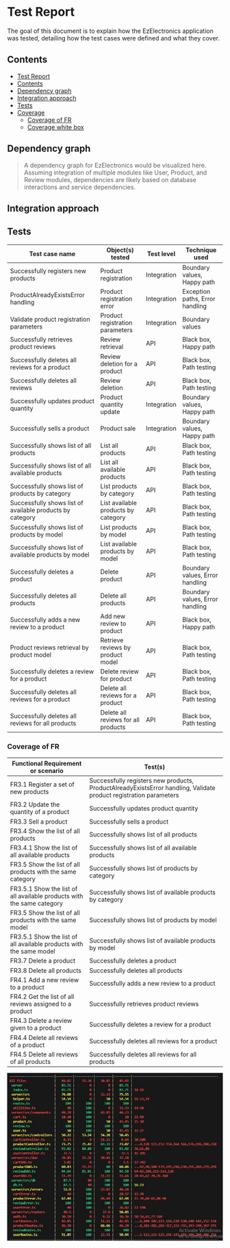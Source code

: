 # Test Report

The goal of this document is to explain how the EzElectronics application was tested, detailing how the test cases were defined and what they cover.

## Contents

- [Test Report](#test-report)
- [Contents](#contents)
- [Dependency graph](#dependency-graph)
- [Integration approach](#integration-approach)
- [Tests](#tests)
- [Coverage](#coverage)
  - [Coverage of FR](#coverage-of-fr)
  - [Coverage white box](#coverage-white-box)

## Dependency graph

> A dependency graph for EzElectronics would be visualized here. Assuming integration of multiple modules like User, Product, and Review modules, dependencies are likely based on database interactions and service dependencies.

## Integration approach


## Tests

| Test case name                                      | Object(s) tested                     | Test level      | Technique used                    |
|-----------------------------------------------------|--------------------------------------|-----------------|-----------------------------------|
| Successfully registers new products                 | Product registration                 | Integration     | Boundary values, Happy path       |
| ProductAlreadyExistsError handling                  | Product registration error           | Integration     | Exception paths, Error handling   |
| Validate product registration parameters            | Product registration parameters      | Integration     | Boundary values                   |
| Successfully retrieves product reviews              | Review retrieval                     | API             | Black box, Happy path             |
| Successfully deletes all reviews for a product      | Review deletion for a product        | API             | Black box, Path testing           |
| Successfully deletes all reviews                    | Review deletion                      | API             | Black box, Path testing           |
| Successfully updates product quantity              | Product quantity update              | Integration     | Boundary values, Happy path       |
| Successfully sells a product                        | Product sale                          | Integration     | Boundary values, Happy path       |
| Successfully shows list of all products             | List all products                    | API             | Black box, Path testing           |
| Successfully shows list of all available products   | List all available products          | API             | Black box, Path testing           |
| Successfully shows list of products by category     | List products by category            | API             | Black box, Path testing           |
| Successfully shows list of available products by category | List available products by category | API             | Black box, Path testing      |
| Successfully shows list of products by model        | List products by model               | API             | Black box, Path testing           |
| Successfully shows list of available products by model | List available products by model    | API             | Black box, Path testing         |
| Successfully deletes a product                      | Delete product                       | API             | Boundary values, Error handling   |
| Successfully deletes all products                   | Delete all products                  | API             | Boundary values, Error handling   |
| Successfully adds a new review to a product         | Add new review to product            | API             | Black box, Happy path             |
| Product reviews retrieval by product model          | Retrieve reviews by product model    | API             | Black box, Path testing           |
| Successfully deletes a review for a product         | Delete review for product            | API             | Black box, Path testing           |
| Successfully deletes all reviews for a product      | Delete all reviews for a product     | API             | Black box, Path testing           |
| Successfully deletes all reviews for all products   | Delete all reviews for all products  | API             | Black box, Path testing           |


### Coverage of FR

| Functional Requirement or scenario                        | Test(s)                                     |
|-----------------------------------------------------------|---------------------------------------------|
| FR3.1 Register a set of new products                   | Successfully registers new products, ProductAlreadyExistsError handling, Validate product registration parameters |
| FR3.2 Update the quantity of a product                | Successfully updates product quantity       |
| FR3.3 Sell a product                                   | Successfully sells a product                |
| FR3.4 Show the list of all products                    | Successfully shows list of all products     |
| FR3.4.1 Show the list of all available products        | Successfully shows list of all available products |
| FR3.5 Show the list of all products with the same category | Successfully shows list of products by category |
| FR3.5.1 Show the list of all available products with the same category | Successfully shows list of available products by category |
| FR3.5 Show the list of all products with the same model | Successfully shows list of products by model |
| FR3.5.1 Show the list of all available products with the same model | Successfully shows list of available products by model |
| FR3.7 Delete a product                                  | Successfully deletes a product              |
| FR3.8 Delete all products                               | Successfully deletes all products           |
| FR4.1 Add a new review to a product                     | Successfully adds a new review to a product |
| FR4.2 Get the list of all reviews assigned to a product | Successfully retrieves product reviews     |
| FR4.3 Delete a review given to a product                | Successfully deletes a review for a product |
| FR4.4 Delete all reviews of a product                   | Successfully deletes all reviews for a product |
| FR4.5 Delete all reviews of all products                | Successfully deletes all reviews for all products |

![Local Image](./TestReportFoto.jpg)